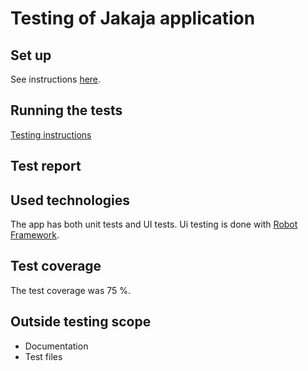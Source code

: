 # Testing of Jakaja application

## Set up

See instructions [here](https://github.com/piryopt/pienryhmien-optimointi/blob/main/documentation/user_guide.md).

## Running the tests

[Testing instructions](https://github.com/piryopt/pienryhmien-optimointi/blob/main/tests/README.md)

## Test report

## Used technologies

The app has both unit tests and UI tests. Ui testing is done with [Robot Framework](https://robotframework.org/).


## Test coverage

The test coverage was 75 %.

[](https://github.com/piryopt/pienryhmien-optimointi/blob/main/documentation/Pictures/coverage_report.png)


## Outside testing scope

- Documentation
- Test files

